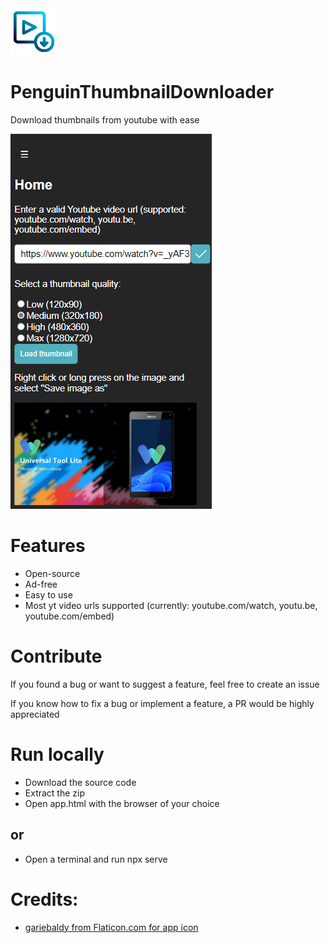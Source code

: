 <img src="icons/app.png" height="75" width="75" />
<h1>PenguinThumbnailDownloader</h1>
<p>Download thumbnails from youtube with ease</p>
<img src="screenshots/mobile.png" />

# Features
- Open-source
- Ad-free
- Easy to use
- Most yt video urls supported (currently: youtube.com/watch, youtu.be, youtube.com/embed)

# Contribute
If you found a bug or want to suggest a feature, feel free to create an issue

If you know how to fix a bug or implement a feature, a PR would be highly appreciated

# Run locally
- Download the source code
- Extract the zip
- Open app.html with the browser of your choice

##  or

- Open a terminal and run npx serve

# Credits:
- <a href="https://www.flaticon.com/free-icons/video" title="video icons">gariebaldy from Flaticon.com for app icon</a>
